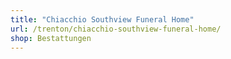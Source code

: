 ```yaml
---
title: "Chiacchio Southview Funeral Home"
url: /trenton/chiacchio-southview-funeral-home/
shop: Bestattungen
---
```

